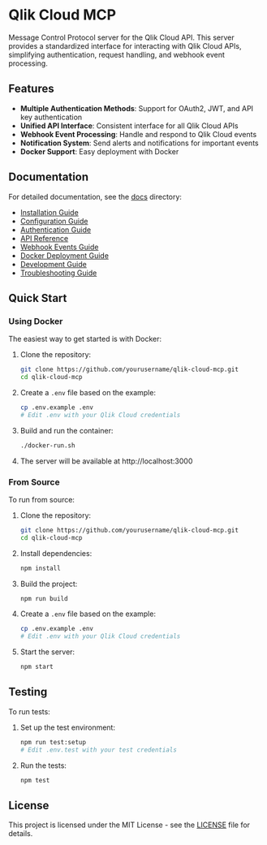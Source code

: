 # Qlik Cloud MCP

Message Control Protocol server for the Qlik Cloud API. This server provides a standardized interface for interacting with Qlik Cloud APIs, simplifying authentication, request handling, and webhook event processing.

## Features

- **Multiple Authentication Methods**: Support for OAuth2, JWT, and API key authentication
- **Unified API Interface**: Consistent interface for all Qlik Cloud APIs
- **Webhook Event Processing**: Handle and respond to Qlik Cloud events
- **Notification System**: Send alerts and notifications for important events
- **Docker Support**: Easy deployment with Docker

## Documentation

For detailed documentation, see the [docs](./docs) directory:

- [Installation Guide](./docs/installation.md)
- [Configuration Guide](./docs/configuration.md)
- [Authentication Guide](./docs/authentication.md)
- [API Reference](./docs/api-reference.md)
- [Webhook Events Guide](./docs/webhook-events.md)
- [Docker Deployment Guide](./docs/docker-deployment.md)
- [Development Guide](./docs/development.md)
- [Troubleshooting Guide](./docs/troubleshooting.md)

## Quick Start

### Using Docker

The easiest way to get started is with Docker:

1. Clone the repository:
   ```bash
   git clone https://github.com/yourusername/qlik-cloud-mcp.git
   cd qlik-cloud-mcp
   ```

2. Create a `.env` file based on the example:
   ```bash
   cp .env.example .env
   # Edit .env with your Qlik Cloud credentials
   ```

3. Build and run the container:
   ```bash
   ./docker-run.sh
   ```

4. The server will be available at http://localhost:3000

### From Source

To run from source:

1. Clone the repository:
   ```bash
   git clone https://github.com/yourusername/qlik-cloud-mcp.git
   cd qlik-cloud-mcp
   ```

2. Install dependencies:
   ```bash
   npm install
   ```

3. Build the project:
   ```bash
   npm run build
   ```

4. Create a `.env` file based on the example:
   ```bash
   cp .env.example .env
   # Edit .env with your Qlik Cloud credentials
   ```

5. Start the server:
   ```bash
   npm start
   ```

## Testing

To run tests:

1. Set up the test environment:
   ```bash
   npm run test:setup
   # Edit .env.test with your test credentials
   ```

2. Run the tests:
   ```bash
   npm test
   ```

## License

This project is licensed under the MIT License - see the [LICENSE](LICENSE) file for details.
